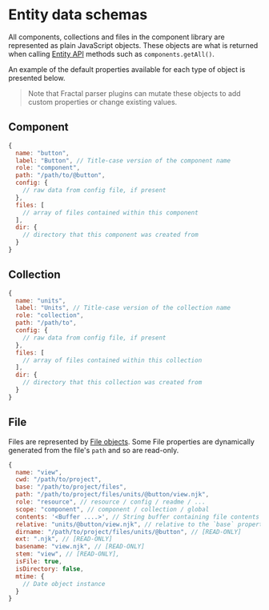 # Entity data schemas

All components, collections and files in the component library are represented as plain JavaScript objects. These objects are what is returned when calling [Entity API](/docs/entity-apis.md) methods such as `components.getAll()`.

An example of the default properties available for each type of object is presented below.

> Note that Fractal parser plugins can mutate these objects to add custom properties or change existing values.

## Component

```js
{
  name: "button",
  label: "Button", // Title-case version of the component name
  role: "component",
  path: "/path/to/@button",
  config: {
    // raw data from config file, if present
  },
  files: [
    // array of files contained within this component
  ],
  dir: {
    // directory that this component was created from
  }
}
```

## Collection

```js
{
  name: "units",
  label: "Units", // Title-case version of the collection name
  role: "collection",
  path: "/path/to",
  config: {
    // raw data from config file, if present
  },
  files: [
    // array of files contained within this collection
  ],
  dir: {
    // directory that this collection was created from
  }
}
```

## File

Files are represented by [File objects](https://github.com/frctl/file). Some File properties are dynamically generated from the file's `path` and so are read-only.

```js
{
  name: "view",
  cwd: "/path/to/project",
  base: "/path/to/project/files",
  path: "/path/to/project/files/units/@button/view.njk",
  role: "resource", // resource / config / readme / ...
  scope: "component", // component / collection / global
  contents: '<Buffer ....>', // String buffer containing file contents
  relative: "units/@button/view.njk", // relative to the `base` property [READ-ONLY]
  dirname: "/path/to/project/files/units/@button", // [READ-ONLY]
  ext: ".njk", // [READ-ONLY]
  basename: "view.njk", // [READ-ONLY]
  stem: "view", // [READ-ONLY],
  isFile: true,
  isDirectory: false,
  mtime: {
    // Date object instance
  }
}
```
